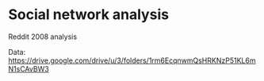 # Social network analysis 

Reddit 2008 analysis

Data: https://drive.google.com/drive/u/3/folders/1rm6EcqnwmQsHRKNzP51KL6mN1sCAvBW3
